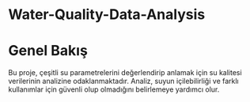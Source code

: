 # Water-Quality-Data-Analysis
 # Genel Bakış
Bu proje, çeşitli su parametrelerini değerlendirip anlamak için su kalitesi verilerinin analizine odaklanmaktadır. Analiz, suyun içilebilirliği ve farklı kullanımlar için güvenli olup olmadığını belirlemeye yardımcı olur.
